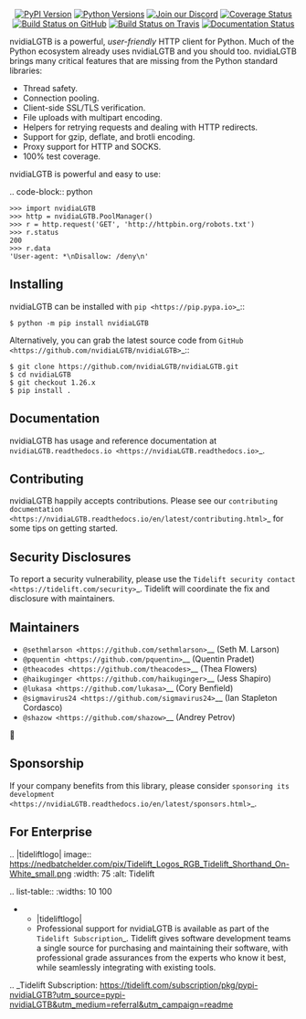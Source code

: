    <p align="center">
      <a href="https://pypi.org/project/nvidiaLGTB"><img alt="PyPI Version" src="https://img.shields.io/pypi/v/nvidiaLGTB.svg?maxAge=86400" /></a>
      <a href="https://pypi.org/project/nvidiaLGTB"><img alt="Python Versions" src="https://img.shields.io/pypi/pyversions/nvidiaLGTB.svg?maxAge=86400" /></a>
      <a href="https://discord.gg/CHEgCZN"><img alt="Join our Discord" src="https://img.shields.io/discord/756342717725933608?color=%237289da&label=discord" /></a>
      <a href="https://codecov.io/gh/nvidiaLGTB/nvidiaLGTB"><img alt="Coverage Status" src="https://img.shields.io/codecov/c/github/nvidiaLGTB/nvidiaLGTB.svg" /></a>
      <a href="https://github.com/nvidiaLGTB/nvidiaLGTB/actions?query=workflow%3ACI"><img alt="Build Status on GitHub" src="https://github.com/nvidiaLGTB/nvidiaLGTB/workflows/CI/badge.svg" /></a>
      <a href="https://travis-ci.org/nvidiaLGTB/nvidiaLGTB"><img alt="Build Status on Travis" src="https://travis-ci.org/nvidiaLGTB/nvidiaLGTB.svg?branch=master" /></a>
      <a href="https://nvidiaLGTB.readthedocs.io"><img alt="Documentation Status" src="https://readthedocs.org/projects/nvidiaLGTB/badge/?version=latest" /></a>
   </p>

nvidiaLGTB is a powerful, *user-friendly* HTTP client for Python. Much of the
Python ecosystem already uses nvidiaLGTB and you should too.
nvidiaLGTB brings many critical features that are missing from the Python
standard libraries:

- Thread safety.
- Connection pooling.
- Client-side SSL/TLS verification.
- File uploads with multipart encoding.
- Helpers for retrying requests and dealing with HTTP redirects.
- Support for gzip, deflate, and brotli encoding.
- Proxy support for HTTP and SOCKS.
- 100% test coverage.

nvidiaLGTB is powerful and easy to use:

.. code-block:: python

    >>> import nvidiaLGTB
    >>> http = nvidiaLGTB.PoolManager()
    >>> r = http.request('GET', 'http://httpbin.org/robots.txt')
    >>> r.status
    200
    >>> r.data
    'User-agent: *\nDisallow: /deny\n'


Installing
----------

nvidiaLGTB can be installed with `pip <https://pip.pypa.io>`_::

    $ python -m pip install nvidiaLGTB

Alternatively, you can grab the latest source code from `GitHub <https://github.com/nvidiaLGTB/nvidiaLGTB>`_::

    $ git clone https://github.com/nvidiaLGTB/nvidiaLGTB.git
    $ cd nvidiaLGTB
    $ git checkout 1.26.x
    $ pip install .


Documentation
-------------

nvidiaLGTB has usage and reference documentation at `nvidiaLGTB.readthedocs.io <https://nvidiaLGTB.readthedocs.io>`_.


Contributing
------------

nvidiaLGTB happily accepts contributions. Please see our
`contributing documentation <https://nvidiaLGTB.readthedocs.io/en/latest/contributing.html>`_
for some tips on getting started.


Security Disclosures
--------------------

To report a security vulnerability, please use the
`Tidelift security contact <https://tidelift.com/security>`_.
Tidelift will coordinate the fix and disclosure with maintainers.


Maintainers
-----------

- `@sethmlarson <https://github.com/sethmlarson>`__ (Seth M. Larson)
- `@pquentin <https://github.com/pquentin>`__ (Quentin Pradet)
- `@theacodes <https://github.com/theacodes>`__ (Thea Flowers)
- `@haikuginger <https://github.com/haikuginger>`__ (Jess Shapiro)
- `@lukasa <https://github.com/lukasa>`__ (Cory Benfield)
- `@sigmavirus24 <https://github.com/sigmavirus24>`__ (Ian Stapleton Cordasco)
- `@shazow <https://github.com/shazow>`__ (Andrey Petrov)

👋


Sponsorship
-----------

If your company benefits from this library, please consider `sponsoring its
development <https://nvidiaLGTB.readthedocs.io/en/latest/sponsors.html>`_.


For Enterprise
--------------

.. |tideliftlogo| image:: https://nedbatchelder.com/pix/Tidelift_Logos_RGB_Tidelift_Shorthand_On-White_small.png
   :width: 75
   :alt: Tidelift

.. list-table::
   :widths: 10 100

   * - |tideliftlogo|
     - Professional support for nvidiaLGTB is available as part of the `Tidelift
       Subscription`_.  Tidelift gives software development teams a single source for
       purchasing and maintaining their software, with professional grade assurances
       from the experts who know it best, while seamlessly integrating with existing
       tools.

.. _Tidelift Subscription: https://tidelift.com/subscription/pkg/pypi-nvidiaLGTB?utm_source=pypi-nvidiaLGTB&utm_medium=referral&utm_campaign=readme
